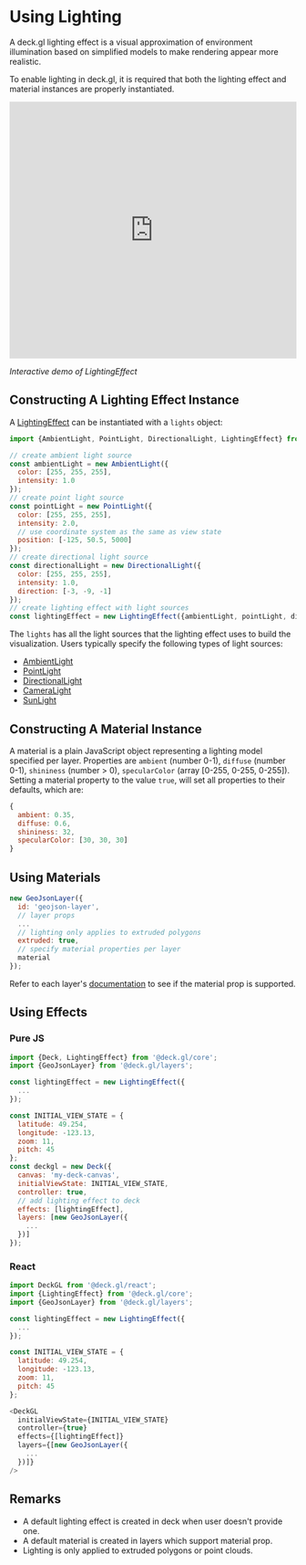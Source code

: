 # Using Lighting

A deck.gl lighting effect is a visual approximation of environment illumination based on simplified models to make rendering appear more realistic.

To enable lighting in deck.gl, it is required that both the lighting effect and material instances are properly instantiated.

<iframe height="450" style="width: 100%;" scrolling="no" title="deck.gl LightingEffect Demo" src="https://codepen.io/vis-gl/embed/ZZwrZz/?height=450&theme-id=light&default-tab=result" frameborder="no" allowtransparency="true" allowfullscreen="true">
  See the Pen <a href='https://codepen.io/vis-gl/pen/ZZwrZz/'>deck.gl LightingEffect Demo</a> by vis.gl
  (<a href='https://codepen.io/vis-gl'>@vis-gl</a>) on <a href='https://codepen.io'>CodePen</a>.
</iframe>

*Interactive demo of LightingEffect*

## Constructing A Lighting Effect Instance

A [LightingEffect](/docs/effects/lighting-effect.md) can be instantiated with a `lights` object:

```js
import {AmbientLight, PointLight, DirectionalLight, LightingEffect} from '@deck.gl/core';

// create ambient light source
const ambientLight = new AmbientLight({
  color: [255, 255, 255],
  intensity: 1.0
});
// create point light source
const pointLight = new PointLight({
  color: [255, 255, 255],
  intensity: 2.0,
  // use coordinate system as the same as view state
  position: [-125, 50.5, 5000]
});
// create directional light source
const directionalLight = new DirectionalLight({
  color: [255, 255, 255],
  intensity: 1.0,
  direction: [-3, -9, -1]
});
// create lighting effect with light sources
const lightingEffect = new LightingEffect({ambientLight, pointLight, directionalLight});
```

The `lights` has all the light sources that the lighting effect uses to build the visualization. Users typically specify the following types of light sources:

* [AmbientLight](/docs/api-reference/lights/ambient-light.md)
* [PointLight](/docs/api-reference/lights/point-light.md)
* [DirectionalLight](/docs/api-reference/lights/directional-light.md)
* [CameraLight](/docs/api-reference/lights/camera-light.md)
* [SunLight](/docs/api-reference/lights/sun-light.md)


## Constructing A Material Instance

A material is a plain JavaScript object representing a lighting model specified per layer. Properties are `ambient` (number 0-1), `diffuse` (number 0-1), `shininess` (number > 0), `specularColor` (array [0-255, 0-255, 0-255]). Setting a material property to the value `true`, will set all properties to their defaults, which are:

```js
{
  ambient: 0.35,
  diffuse: 0.6,
  shininess: 32,
  specularColor: [30, 30, 30]
}
```


## Using Materials

```js
new GeoJsonLayer({
  id: 'geojson-layer',
  // layer props
  ...
  // lighting only applies to extruded polygons
  extruded: true,
  // specify material properties per layer
  material
});
```
Refer to each layer's [documentation](/docs/layers/README.md) to see if the material prop is supported.

## Using Effects

### Pure JS

```js
import {Deck, LightingEffect} from '@deck.gl/core';
import {GeoJsonLayer} from '@deck.gl/layers';

const lightingEffect = new LightingEffect({
  ...
});

const INITIAL_VIEW_STATE = {
  latitude: 49.254,
  longitude: -123.13,
  zoom: 11,
  pitch: 45
};
const deckgl = new Deck({
  canvas: 'my-deck-canvas',
  initialViewState: INITIAL_VIEW_STATE,
  controller: true,
  // add lighting effect to deck
  effects: [lightingEffect],
  layers: [new GeoJsonLayer({
    ...
  })]
});
```

### React

```js
import DeckGL from '@deck.gl/react';
import {LightingEffect} from '@deck.gl/core';
import {GeoJsonLayer} from '@deck.gl/layers';

const lightingEffect = new LightingEffect({
  ...
});

const INITIAL_VIEW_STATE = {
  latitude: 49.254,
  longitude: -123.13,
  zoom: 11,
  pitch: 45
};

<DeckGL
  initialViewState={INITIAL_VIEW_STATE}
  controller={true}
  effects={[lightingEffect]}
  layers={[new GeoJsonLayer({
    ...
  })]}
/>
```

## Remarks

* A default lighting effect is created in deck when user doesn't provide one.
* A default material is created in layers which support material prop.
* Lighting is only applied to extruded polygons or point clouds.
